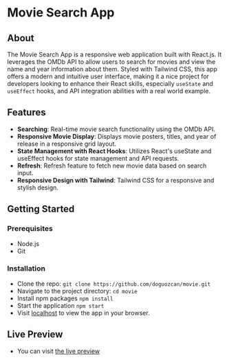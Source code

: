 # Movie Search App

## About

The Movie Search App is a responsive web application built with React.js. It leverages the OMDb API to allow users to search for movies and view the name and year information about them. Styled with Tailwind CSS, this app offers a modern and intuitive user interface, making it a nice project for developers looking to enhance their React skills, especially `useState` and `useEffect` hooks, and API integration abilities with a real world example.

## Features

- **Searching**: Real-time movie search functionality using the OMDb API.
- **Responsive Movie Display**: Displays movie posters, titles, and year of release in a responsive grid layout.
- **State Management with React Hooks**: Utilizes React's useState and useEffect hooks for state management and API requests.
- **Refresh**: Refresh feature to fetch new movie data based on search input.
- **Responsive Design with Tailwind**: Tailwind CSS for a responsive and stylish design.

## Getting Started

### Prerequisites

- Node.js
- Git

### Installation

- Clone the repo:
  `git clone https://github.com/doguozcan/movie.git`
- Navigate to the project directory:
  `cd movie`
- Install npm packages
  `npm install`
- Start the application
  `npm start`
- Visit <a href="http://localhost:3000">localhost</a> to view the app in your browser.

## Live Preview

- You can visit <a href="https://celadon-syrniki-85bf5e.netlify.app/">the live preview</a>
